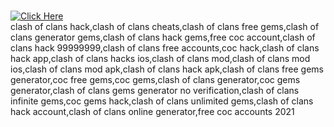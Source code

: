 <h1></h1>
<a href="https://playersworld.xyz/clash-of-clans/"><img src="https://i.imgur.com/uiRUeN2.png" title="Click Here" /></a>
<br>
clash of clans hack,clash of clans cheats,clash of clans free gems,clash of clans generator gems,clash of clans hack gems,free coc account,clash of clans hack 99999999,clash of clans free accounts,coc hack,clash of clans hack app,clash of clans hacks ios,clash of clans mod,clash of clans mod ios,clash of clans mod apk,clash of clans hack apk,clash of clans free gems generator,coc free gems,coc gems,clash of clans generator,coc gems generator,clash of clans gems generator no verification,clash of clans infinite gems,coc gems hack,clash of clans unlimited gems,clash of clans hack account,clash of clans online generator,free coc accounts 2021

